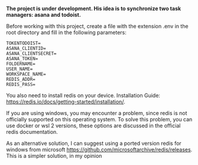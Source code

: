 **The project is under development. His idea is to synchronize two task managers: asana and todoist.**

Before working with this project, create a file with the extension .env in the root directory and fill in the following parameters:
```
TOKENTODOIST=
ASANA_CLIENTID=
ASANA_CLIENTSECRET=
ASANA_TOKEN=
FOLDERNAME=
USER_NAME=
WORKSPACE_NAME=
REDIS_ADDR=
REDIS_PASS=
```
You also need to install redis on your device. Installation Guide: https://redis.io/docs/getting-started/installation/.

If you are using windows, you may encounter a problem, since redis is not officially supported on this operating system. To solve this problem, you can use docker or wsl 2 versions, these options are discussed in the official redis documentation.

As an alternative solution, I can suggest using a ported version redis for windows from microsoft https://github.com/microsoftarchive/redis/releases.
This is a simpler solution, in my opinion